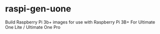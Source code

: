 # raspi-gen-uone
Build Raspberry Pi 3b+ images for use with Raspberry Pi 3B+ For Ultimate One Lite / Ultimate One Pro
